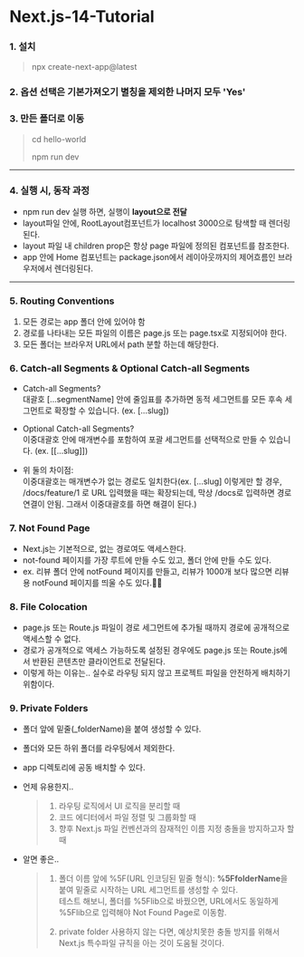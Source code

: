 # Next.js-14-Tutorial

### 1. 설치

> npx create-next-app@latest

### 2. 옵션 선택은 기본가져오기 별칭을 제외한 나머지 모두 'Yes'

### 3. 만든 폴더로 이동

> cd hello-world
>
> npm run dev

---

### 4. 실행 시, 동작 과정

- npm run dev 실행 하면, 실행이 <b>layout으로 전달</b>
- layout파일 안에, RootLayout컴포넌트가 localhost 3000으로 탐색할 때 렌더링된다.
- layout 파일 내 children prop은 항상 page 파일에 정의된 컴포넌트를 참조한다.
- app 안에 Home 컴포넌트는 package.json에서 레이아웃까지의 제어흐름인 브라우저에서 렌더링된다.

---

### 5. Routing Conventions

1. 모든 경로는 app 폴더 안에 있어야 함
2. 경로를 나타내는 모든 파일의 이름은 page.js 또는 page.tsx로 지정되어야 한다.
3. 모든 폴더는 브라우저 URL에서 path 분할 하는데 해당한다.

### 6. Catch-all Segments & Optional Catch-all Segments

- Catch-all Segments?<br/>
  대괄호 [...segmentName] 안에 줄임표를 추가하면 동적 세그먼트를 모든 후속 세그먼트로 확장할 수 있습니다. (ex. [...slug])

- Optional Catch-all Segments?<br /> 이중대괄호 안에 매개변수를 포함하여 포괄 세그먼트를 선택적으로 만들 수 있습니다. (ex. [[...slug]])

- 위 둘의 차이점: <br />이중대괄호는 매개변수가 없는 경로도 일치한다(ex. [...slug] 이렇게만 할 경우, /docs/feature/1 로 URL 입력했을 때는 확장되는데, 막상 /docs로 입력하면 경로 연결이 안됨. 그래서 이중대괄호를 하면 해결이 된다.)

### 7. Not Found Page

- Next.js는 기본적으로, 없는 경로여도 액세스한다.
- not-found 페이지를 가장 루트에 만들 수도 있고, 폴더 안에 만들 수도 있다.
- ex. 리뷰 폴더 안에 notFound 페이지를 만들고, 리뷰가 1000개 보다 많으면 리뷰용 notFound 페이지를 띄울 수도 있다.👏👏

### 8. File Colocation

- page.js 또는 Route.js 파일이 경로 세그먼트에 추가될 때까지 경로에 공개적으로 액세스할 수 없다.
- 경로가 공개적으로 액세스 가능하도록 설정된 경우에도 page.js 또는 Route.js에서 반환된 콘텐츠만 클라이언트로 전달된다.
- 이렇게 하는 이유는.. 실수로 라우팅 되지 않고 프로젝트 파일을 안전하게 배치하기 위함이다.

### 9. Private Folders

- 폴더 앞에 밑줄(\_folderName)을 붙여 생성할 수 있다.
- 폴더와 모든 하위 폴더를 라우팅에서 제외한다.
- app 디렉토리에 공동 배치할 수 있다.
- 언제 유용한지..
  > 1. 라우팅 로직에서 UI 로직을 분리할 때
  > 2. 코드 에디터에서 파일 정렬 및 그룹화할 때
  > 3. 향후 Next.js 파일 컨벤션과의 잠재적인 이름 지정 충돌을 방지하고자 할 때

- 알면 좋은..
  > 1. 폴더 이름 앞에 %5F(URL 인코딩된 밑줄 형식): <b>%5FfolderName</b>을 붙여 밑줄로 시작하는 URL 세그먼트를 생성할 수 있다. 
  <br />테스트 해보니, 폴더를 %5Flib으로 바꿨으면, URL에서도 동일하게 %5Flib으로 입력해야 Not Found Page로 이동함.
  >
  > 2. private folder 사용하지 않는 다면, 예상치못한 충돌 방지를 위해서 Next.js 특수파일 규칙을 아는 것이 도움될 것이다.
